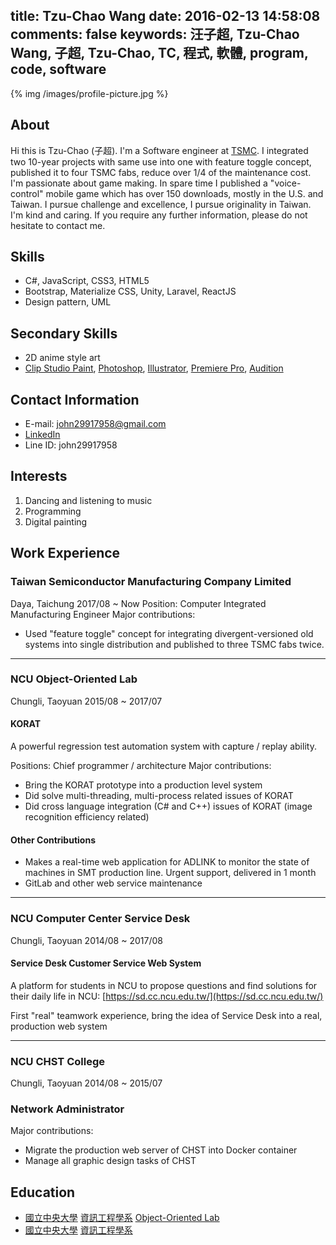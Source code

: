 title: Tzu-Chao Wang
date: 2016-02-13 14:58:08
comments: false
keywords: 汪子超, Tzu-Chao Wang, 子超, Tzu-Chao, TC, 程式, 軟體, program, code, software
---

<span class="img-left">
{% img /images/profile-picture.jpg %}
</span>

## About
Hi this is Tzu-Chao (子超). I'm a Software engineer at [TSMC](https://www.tsmc.com/english/default.htm). I integrated two 10-year projects with same use into one with feature toggle concept, published it to four TSMC fabs, reduce over 1/4 of the maintenance cost. I'm passionate about game making. In spare time I published a "voice-control" mobile game which has over 150 downloads, mostly in the U.S. and Taiwan. I pursue challenge and excellence, I pursue originality in Taiwan. I'm kind and caring. If you require any further information, please do not hesitate to contact me.

## Skills
- C#, JavaScript, CSS3, HTML5
- Bootstrap, Materialize CSS, Unity, Laravel, ReactJS
- Design pattern, UML

## Secondary Skills
- 2D anime style art
- [Clip Studio Paint](https://www.clipstudio.net/en/), [Photoshop](https://www.adobe.com/products/photoshop.html), [Illustrator](https://www.adobe.com/products/illustrator.html), [Premiere Pro](https://www.adobe.com/products/premiere.html), [Audition](https://www.adobe.com/products/audition.html)

## Contact Information
- E-mail: john29917958@gmail.com
- [LinkedIn](https://www.linkedin.com/in/john29917958)
- Line ID: john29917958

## Interests
1. Dancing and listening to music
2. Programming
3. Digital painting

## Work Experience

### Taiwan Semiconductor Manufacturing Company Limited
Daya, Taichung
2017/08 ~ Now
Position: Computer Integrated Manufacturing Engineer
Major contributions:
- Used "feature toggle" concept for integrating divergent-versioned old systems into single distribution and published to three TSMC fabs twice.

---

### NCU Object-Oriented Lab
Chungli, Taoyuan
2015/08 ~ 2017/07

#### KORAT
A powerful regression test automation system with capture / replay ability.

Positions: Chief programmer / architecture
Major contributions:
- Bring the KORAT prototype into a production level system
- Did solve multi-threading, multi-process related issues of KORAT
- Did cross language integration (C# and C++) issues of KORAT (image recognition efficiency related)

#### Other Contributions
- Makes a real-time web application for ADLINK to monitor the state of machines in SMT production line. Urgent support, delivered in 1 month
- GitLab and other web service maintenance

---

### NCU Computer Center Service Desk
Chungli, Taoyuan
2014/08 ~ 2017/08

#### Service Desk Customer Service Web System
A platform for students in NCU to propose questions and find solutions for their daily life in NCU: [https://sd.cc.ncu.edu.tw/](https://sd.cc.ncu.edu.tw/)

First "real" teamwork experience, bring the idea of Service Desk into a real, production web system

---

### NCU CHST College
Chungli, Taoyuan
2014/08 ~ 2015/07

### Network Administrator
Major contributions:
- Migrate the production web server of CHST into Docker container
- Manage all graphic design tasks of CHST

## Education
- [國立中央大學](http://www.ncu.edu.tw/) [資訊工程學系](http://www.csie.ncu.edu.tw/) [Object-Oriented Lab](http://oolab.csie.ncu.edu.tw/wiki/index.php/OO_Lab)
- [國立中央大學](http://www.ncu.edu.tw/) [資訊工程學系](http://www.csie.ncu.edu.tw/)